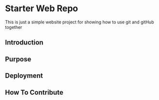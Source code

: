 # Starter Web Repo
This is just a simple website project for showing how to use git and
gitHub together
## Introduction

## Purpose

## Deployment


## How To Contribute
